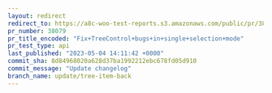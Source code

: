 ```yaml
---
layout: redirect
redirect_to: https://a8c-woo-test-reports.s3.amazonaws.com/public/pr/38079/api/index.html
pr_number: 38079
pr_title_encoded: "Fix+TreeControl+bugs+in+single+selection+mode"
pr_test_type: api
last_published: "2023-05-04 14:11:42 +0000"
commit_sha: 8d84968020a628d37ba1992212ebc678fd05d910
commit_message: "Update changelog"
branch_name: update/tree-item-back
---
```

